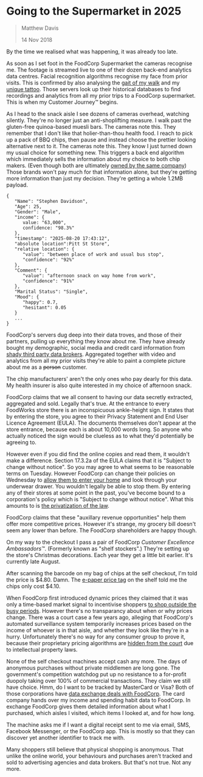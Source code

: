 # Going to the Supermarket in 2025

> Matthew Davis
>
> 14 Nov 2018

By the time we realised what was happening, it was already too late.

As soon as I set foot in the FoodCorp Supermarket the cameras recognise me.
The footage is streamed live to one of their dozen back-end analytics data centres.
Facial recognition algorithms recognise my face from prior visits.
This is confirmed by also analysing the [gait of my walk](https://www.abc.net.au/news/2018-11-06/chinese-gait-recognition-tech-ids-people-by-how-they-walk/10469974) and my [unique tattoo](https://www.eff.org/deeplinks/2016/05/5-ways-law-enforcement-will-use-tattoo-recognition-technology).
Those servers look up their historical databases to find recordings and analytics from all my prior trips to a FoodCorp supermarket.
This is when my Customer Journey™ begins.


As I head to the snack aisle I see dozens of cameras overhead, watching silently.
They're no longer just an anti-shoplifting measure.
I walk past the gluten-free quinoa-based muesli bars. The cameras note this. They remember that I don't like that holier-than-thou health food.
I reach to pick up a pack of BBQ chips, then pause and instead choose the prettier looking alternative next to it. The cameras note this. They know I just turned down my usual choice for something new. This triggers a back end algorithm which immediately sells the information about my choice to both chip makers. (Even though both are ultimately [owned by the same company](https://www.independent.co.uk/life-style/companies-control-everything-you-buy-kelloggs-nestle-unilever-a7666731.html))
Those brands won't pay much for that information alone, but they're getting more information than just my decision. They're getting a whole 1.2MB payload.

```
{
   "Name": "Stephen Davidson",
   "Age": 25,
   "Gender": "Male",
   "income": {
      value: "63,000",
      confidence: "98.3%"
   },
   "timestamp": "2025-08-20 17:43:12",
   "absolute location":Pitt St Store",
   "relative location": {
      "value": "between place of work and usual bus stop",
      "confidence": "92%"
   },
   "Comment": {
      "value": "afternoon snack on way home from work",
      "confidence": "91%"
   },
   "Marital Status": "Single",
   "Mood": {
      "happy": 0.7,
      "hesitant": 0.05
   }
   ...
}
```

FoodCorp's servers dug deep into their data troves, and those of their partners, pulling up everything they know about me.
They have already bought my demographic, social media and credit card information from [shady third party data brokers](https://privacyinternational.org/feature/2433/i-asked-online-tracking-company-all-my-data-and-heres-what-i-found).
Aggregated together with video and analytics from all my prior visits they're able to paint a complete picture about me as a ~~person~~ customer.

The chip manufacturers' aren't the only ones who pay dearly for this data.
My health insurer is also quite interested in my choice of afternoon snack.


FoodCorp claims that we all consent to having our data secretly extracted, aggregated and sold.
Legally that's true.
At the entrance to every FoodWorks store there is an inconspicuous ankle-height sign.
It states that by entering the store, you agree to their Privacy Statement and End User Licence Agreement (EULA).
The documents themselves don't appear at the store entrance, because each is about 10,000 words long. So anyone who actually noticed the sign would be clueless as to what they'd potentially be agreeing to.

However even if you did find the online copies and read them, it wouldn't make a difference.
Section 17.3.2a of the EULA claims that it is "Subject to change without notice".
So you may agree to what seems to be reasonable terms on Tuesday. However FoodCorp can change their policies on Wednesday to [allow them to enter your home](https://motherboard.vice.com/en_us/article/yw949v/lawyers-for-gta-online-get-court-order-to-search-homes-of-alleged-cheat-makers) and look through your underwear drawer. You wouldn't legally be able to stop them. By entering any of their stores at some point in the past, you've become bound to a corporation's policy which is "Subject to change without notice".
What this amounts to is [the privatization of the law](https://books.google.com.au/books?id=feyUDgAAQBAJ&lpg=PP1&dq=after%20on&pg=PT337#v=onepage&q=privatization%20of%20the%20law&f=false).

FoodCorp claims that these "auxillary revenue opportunities" help them offer more competitive prices.
However it's strange, my grocery bill doesn't seem any lower than before.
The FoodCorp shareholders are happy though.

On my way to the checkout I pass a pair of FoodCorp *Customer Excellence Ambassadors™*. (Formerly known as "shelf stockers".)
They're setting up the store's Christmas decorations.
Each year they get a little bit earlier.
It's currently late August.

After scanning the barcode on my bag of chips at the self checkout, I'm told the price is $4.80.
Damn. The [e-paper price tag](https://www.sunpaitag.com/supermarket-epaper-price-tag-13.html) on the shelf told me the chips only cost $4.10.

When FoodCorp first introduced dynamic prices they claimed that it was only a time-based market signal to incentivise shoppers [to shop outside the busy periods](https://thewest.com.au/lifestyle/shopping/supermarket-digital-tags-adjust-pricing-depending-on-time-of-day-bc-5486533651001).
However there's no transparancy about when or why prices change.
There was a court case a few years ago, alleging that FoodCorp's automated surveillance system temporarily increases prices based on the income of whoever is in that aisle, and whether they look like they're in a hurry.
Unfortunately there's no way for any consumer group to prove it, because their proprietary pricing algorithms are [hidden from the court](https://www.schneier.com/blog/archives/2016/05/the_fallibility.html) due to intellectual property laws.

None of the self checkout machines accept cash any more.
The days of anonymous purchases without private middlemen are long gone.
The government's competition watchdog put up no resistance to a for-profit duopoly taking over 100% of commercial transactions. They claim we still have choice.
Hmm, do I want to be tracked by MasterCard or Visa?
Both of those corporations have [data exchange deals with FoodCorp](https://www.bloomberg.com/news/articles/2018-08-30/google-and-mastercard-cut-a-secret-ad-deal-to-track-retail-sales). The card company hands over my income and spending habit data to FoodCorp. In exchange FoodCorp gives them detailed information about what I purchased, which aisles I visited, which items I looked at, and for how long.

The machine asks me if I want a digital receipt sent to me via email, SMS, Facebook Messenger, or the FoodCorp app. This is mostly so that they can discover yet another identifier to track me with.

Many shoppers still believe that physical shopping is anonymous. That unlike the online world, your behaviours and purchases aren't tracked and sold to advertising agencies and data brokers.
But that's not true. Not any more.
